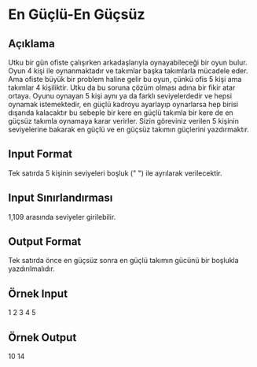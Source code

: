 # En Güçlü-En Güçsüz 

## Açıklama 
  Utku bir gün ofiste çalışırken arkadaşlarıyla oynayabileceği bir oyun bulur. Oyun 4 kişi ile oynanmaktadır ve takımlar başka takımlarla mücadele eder. Ama ofiste büyük bir problem haline gelir bu oyun, çünkü ofis 5 kişi ama takımlar 4 kişiliktir. Utku da bu soruna çözüm olması adına bir fikir atar ortaya. Oyunu oynayan 5 kişi aynı ya da farklı seviyelerdedir ve hepsi oynamak istemektedir, en güçlü kadroyu ayarlayıp oynarlarsa hep birisi dışarıda kalacaktır bu sebeple bir kere en güçlü takımla bir kere de en güçsüz takımla oynamaya karar verirler. Sizin göreviniz verilen 5 kişinin seviyelerine bakarak en güçlü ve en güçsüz takımın güçlerini yazdırmaktır. 

## Input Format 
  Tek satırda 5 kişinin seviyeleri boşluk (" ") ile ayrılarak verilecektir. 

## Input Sınırlandırması 
  1,109 arasında seviyeler girilebilir. 

## Output Format 
  Tek satırda önce en güçsüz sonra en güçlü takımın gücünü bir boşlukla yazdırılmalıdır. 
 
## Örnek Input 
1 2 3 4 5 

## Örnek Output 
10 14
